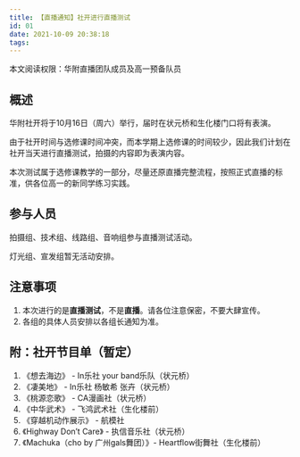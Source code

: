 ```yaml
---
title: 【直播通知】社开进行直播测试
id: 01
date: 2021-10-09 20:38:18
tags:
---
```


本文阅读权限：华附直播团队成员及高一预备队员

## 概述

华附社开将于10月16日（周六）举行，届时在状元桥和生化楼门口将有表演。

由于社开时间与选修课时间冲突，而本学期上选修课的时间较少，因此我们计划在社开当天进行直播测试，拍摄的内容即为表演内容。

本次测试属于选修课教学的一部分，尽量还原直播完整流程，按照正式直播的标准，供各位高一的新同学练习实践。

## 参与人员

拍摄组、技术组、线路组、音响组参与直播测试活动。

灯光组、宣发组暂无活动安排。

## 注意事项

1. 本次进行的是**直播测试**，不是**直播**。请各位注意保密，不要大肆宣传。
2. 各组的具体人员安排以各组长通知为准。



## 附：社开节目单（暂定）

1. 《想去海边》 - In乐社 your band乐队（状元桥）
2. 《凄美地》 - In乐社 杨敏希 张卉（状元桥）
3. 《桃源恋歌》 - CA漫画社（状元桥）
4. 《中华武术》 - 飞鸿武术社（生化楼前）
5. 《穿越机动作展示》 - 航模社
6. 《Highway Don’t Care》 - 执信音乐社（状元桥）
7. 《Machuka（cho by 广州gals舞团）》- Heartflow街舞社（生化楼前）
